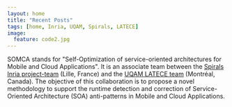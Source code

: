 ```yaml
---
layout: home
title: "Recent Posts"
tags: [home, Inria, UQAM, Spirals, LATECE]
image:
  feature: code2.jpg
---
```


SOMCA stands for "Self-Optimization of service-oriented architectures for Mobile and Cloud Applications". It is an associate team between the [Spirals Inria project-team](https://team.inria.fr/spirals/) (Lille, France) and the [UQAM LATECE team](http://www.latece.uqam.ca/) (Montréal, Canada). The objective of this collaboration is to propose a novel methodology to support the runtime detection and correction of Service-Oriented Architecture (SOA) anti-patterns in Mobile and Cloud Applications.